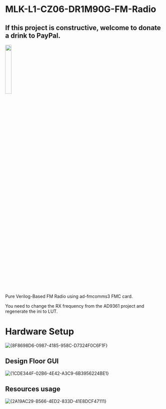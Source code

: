 # MLK-L1-CZ06-DR1M90G-FM-Radio

## If this project is constructive, welcome to donate a drink to PayPal.

<img src="https://github.com/briansune/FPGA-Camera-MIPI-DVP-Verilog/assets/29487339/75ccc568-4f17-48a1-b2af-20211f98896c" style="height:20%; width:20%">

Pure Verilog-Based FM Radio using ad-fmcomms3 FMC card.

You need to change the RX frequency from the AD9361 project and regenerate the ini to LUT.

# Hardware Setup

![{8F8698D6-0987-4185-958C-D7324F0C6F1F}](https://github.com/user-attachments/assets/76bc980c-d422-47af-98bc-6b9ae9efba7e)

## Design Floor GUI

![{1CDE344F-02B6-4E42-A3C9-6B3956224BE1}](https://github.com/user-attachments/assets/260f164d-74df-4f7e-9c56-c206bac64881)

## Resources usage

![{2A19AC29-B566-4ED2-833D-41E8DCF47111}](https://github.com/user-attachments/assets/d2a51e8d-ad36-4751-810b-e0960a879500)


